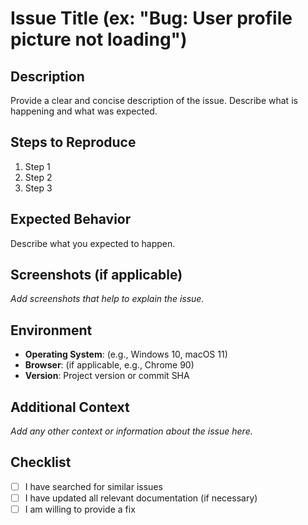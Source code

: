 # Issue Title (ex: "Bug: User profile picture not loading")

## Description

Provide a clear and concise description of the issue. Describe what is happening and what was expected.

## Steps to Reproduce

1. Step 1
2. Step 2
3. Step 3

## Expected Behavior

Describe what you expected to happen.

## Screenshots (if applicable)

_Add screenshots that help to explain the issue._

## Environment

- **Operating System**: (e.g., Windows 10, macOS 11)
- **Browser**: (if applicable, e.g., Chrome 90)
- **Version**: Project version or commit SHA

## Additional Context

_Add any other context or information about the issue here._

## Checklist

- [ ] I have searched for similar issues
- [ ] I have updated all relevant documentation (if necessary)
- [ ] I am willing to provide a fix
